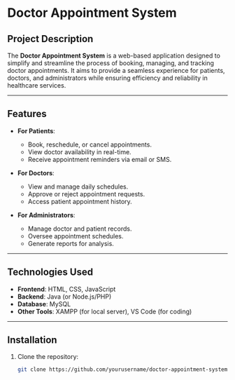 # Doctor Appointment System

## Project Description
The **Doctor Appointment System** is a web-based application designed to simplify and streamline the process of booking, managing, and tracking doctor appointments. It aims to provide a seamless experience for patients, doctors, and administrators while ensuring efficiency and reliability in healthcare services.

---

## Features
- **For Patients**:
  - Book, reschedule, or cancel appointments.
  - View doctor availability in real-time.
  - Receive appointment reminders via email or SMS.

- **For Doctors**:
  - View and manage daily schedules.
  - Approve or reject appointment requests.
  - Access patient appointment history.

- **For Administrators**:
  - Manage doctor and patient records.
  - Oversee appointment schedules.
  - Generate reports for analysis.

---

## Technologies Used
- **Frontend**: HTML, CSS, JavaScript
- **Backend**: Java (or Node.js/PHP)
- **Database**: MySQL
- **Other Tools**: XAMPP (for local server), VS Code (for coding)

---

## Installation

1. Clone the repository:
   ```bash
   git clone https://github.com/yourusername/doctor-appointment-system.git

